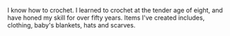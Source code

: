 I know how to crochet. I learned to crochet at the tender age of eight, and have honed my skill for over fifty years.
Items I've created includes, clothing, baby's blankets, hats and scarves.   
